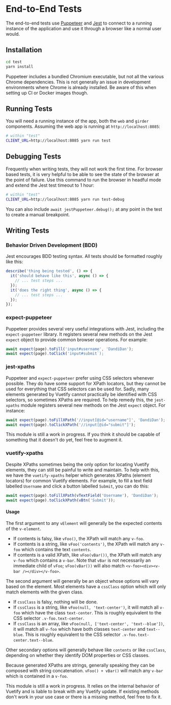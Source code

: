 # End-to-End Tests

The end-to-end tests use [Puppeteer](https://github.com/puppeteer/puppeteer/) and [Jest](https://jestjs.io/en/) to connect to a running instance of the application and use it through a browser like a normal user would.

## Installation
```bash
cd test
yarn install
```

Puppeteer includes a bundled Chromium executable, but not all the various Chrome dependencies.
This is not generally an issue in development environments where Chrome is already installed.
Be aware of this when setting up CI or Docker images though.

## Running Tests
You will need a running instance of the app, both the `web` and `girder` components.
Assuming the web app is running at `http://localhost:8085`:
```bash
# within "test"
CLIENT_URL=http://localhost:8085 yarn run test
```

## Debugging Tests
Frequently when writing tests, they will not work the first time.
For browser based tests, it is very helpful to be able to see the state of the browser at the point of failure.
Use this command to run the browser in headful mode and extend the Jest test timeout to 1 hour:
```bash
# within "test"
CLIENT_URL=http://localhost:8085 yarn run test-debug
```
You can also include `await jestPuppeteer.debug();` at any point in the test to create a manual breakpoint.

## Writing Tests

### Behavior Driven Development (BDD)
Jest encourages BDD testing syntax.
All tests should be formatted roughly like this:
```javascript
describe('thing being tested', () => {
  it('should behave like this', async () => {
    // ... test steps ...
  });
  it('does the right thing', async () => {
    // ... test steps ...
  });
});
```

### expect-puppeteer
Puppeteer provides several very useful integrations with Jest, including the `expect-puppeteer` library.
It registers several new methods on the Jest `expect` object to provide common browser operations.
For example:
```javascript
await expect(page).toFill('input#username', 'DandiDan');
await expect(page).toClick('input#submit`);
```

### jest-xpaths
Puppeteer and `expect-puppeteer` prefer using CSS selectors whenever possible.
They do have some support for XPath locators, but they cannot be used for everything that CSS selectors can be used for.
Sadly, many elements generated by Vuetify cannot practically be identified with CSS selectors, so sometimes XPaths are required.
To help remedy this, the `jest-xpaths` module registers several new methods on the Jest `expect` object.
For instance:
```javascript
await expect(page).toFillXPath('//input[@id="username"]', 'DandiDan');
await expect(page).toClickXPath('//input[@id="submit"]');
```
This module is still a work in progress.
If you think it should be capable of something that it doesn't do yet, feel free to augment it.

### vuetify-xpaths
Despite XPaths sometimes being the only option for locating Vuetify elements, they can still be painful to write and maintain.
To help with this, we have the `vuetify-xpaths` helper which generates XPaths (element locators) for common Vuetify elements.
For example, to fill a text field labelled `Username` and click a button labelled `Submit`, you can do this:
```javascript
await expect(page).toFillXPath(vTextField('Username'), 'DandiDan');
await expect(page).toClickXPath(vBtn('Submit'));
```
#### Usage
The first argument to any `vElement` will generally be the expected contents of the `v-element`.
* If contents is falsy, like `vFoo()`, the XPath will match any `v-foo`.
* If contents is a string, like `vFoo('contents')`, the XPath will match any `v-foo` which contains the text `contents`.
* If contents is a valid XPath, like `vFoo(vBar())`, the XPath will match any `v-foo` which contains a `v-bar`.
Note that `vBar` is not necessarily an immediate child of `vFoo`; `vFoo(vBar())` will also match `<v-foo><div><v-bar /></div></v-foo>`.

The second argument will generally be an object whose options will vary based on the element.
Most elements have a `cssClass` option which will only match elements with the given class.
* If `cssClass` is falsy, nothing will be done.
* If `cssClass` is a string, like `vFoo(null, 'text-center')`, it will match all `v-foo` which have the class `text-center`.
This is roughly equivalent to the CSS selector `.v-foo.text-center`.
* If `cssClass` is an array, like `vFoo(null, ['text-center', 'text--blue'])`, it will match all `v-foo` which have both classes `text-center` and `text--blue`.
This is roughly equivalent to the CSS selector `.v-foo.text-center.text--blue`.

Other secondary options will generally behave like `contents` or like `cssClass`, depending on whether they identify DOM properties or CSS classes.

Because generated XPaths are strings, generally speaking they can be composed with string concatenation.
`vFoo() + vBar()` will match any `v-bar` which is contained in a `v-foo`.

This module is still a work in progress.
It relies on the internal behavior of Vuetify and is liable to break with any Vuetify update.
If existing methods don't work in your use case or there is a missing method, feel free to fix it.
